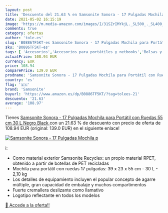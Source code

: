 ```yaml
---
layout: post
title: 'Descuento del 21.63 % en Samsonite Sonora - 17 Pulgadas Mochila p'
date: 2021-05-02 16:15:19
image: 'https://m.media-amazon.com/images/I/31SZrIMYkjL._SL500_._SL400_.jpg'
comments: true
category: ofertas
author: 'tole.es'
slug: 'B0886TF5KT-es Samsonite Sonora - 17 Pulgadas Mochila para Portátil con...'
sku: 'B0886TF5KT-es'
tags: [ 'Accesorios','Accesorios para portátiles y netbooks','Bolsas y fundas para portátiles y netbooks','Informática','Mochilas para portátiles y netbooks','mochila','samsonite', ]
actualPrice: 108.94 EUR
currency: EUR
price: 108.94
comparePrice: 139.0 EUR
prodname: 'Samsonite Sonora - 17 Pulgadas Mochila para Portátil con Ruedas  55 cm  30 L  Negro  Black '
country: 'es'
flag: '🇪🇸'
brand: 'Samsonite'
buyurl: 'https://www.amazon.es/dp/B0886TF5KT/?tag=tolees-21'
descuento: '21.63'
average: '108.97'
---
```


Tienes [Samsonite Sonora - 17 Pulgadas Mochila para Portátil con Ruedas  55 cm  30 L  Negro  Black ](https://www.amazon.es/dp/B0886TF5KT/?tag=tolees-21) con un 21.63 % de descuento con precio de oferta de 108.94 EUR (original: 139.0 EUR) en el siguiente enlace!

[![Samsonite Sonora - 17 Pulgadas Mochila p](https://m.media-amazon.com/images/I/31SZrIMYkjL._SL500_._SL400_.jpg)](https://www.amazon.es/dp/B0886TF5KT/?tag=tolees-21)

ℹ️:

- Como material exterior Samsonite Recyclex: un propio material RPET, obtenido a partir de botellas de PET recicladas
- Mochila para portátil con ruedas 17 pulgadas: 39 x 23 x 55 cm - 30 L - 2,10 kg
- Los detalles de equipamiento incluyen el popular concepto de agarre múltiple, gran capacidad de embalaje y muchos compartimentos
- Fuerte cremallera deslizante como llamativo
- Logotipo reflectante en todos los modelos

[🛒 Accede a la oferta!!](https://www.amazon.es/dp/B0886TF5KT/?tag=tolees-21)
